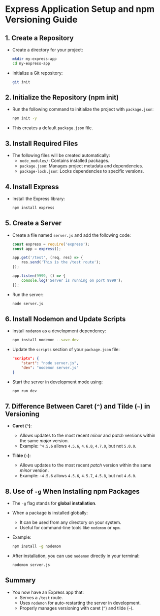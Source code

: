 # Express Application Setup and npm Versioning Guide

## 1. Create a Repository

- Create a directory for your project:

    ```bash
    mkdir my-express-app
    cd my-express-app
    ```

- Initialize a Git repository:

    ```bash
    git init
    ```

## 2. Initialize the Repository (npm init)

- Run the following command to initialize the project with `package.json`:

    ```bash
    npm init -y
    ```

- This creates a default `package.json` file.

## 3. Install Required Files

- The following files will be created automatically:
  - `node_modules/`: Contains installed packages.
  - `package.json`: Manages project metadata and dependencies.
  - `package-lock.json`: Locks dependencies to specific versions.

## 4. Install Express

- Install the Express library:

    ```bash
    npm install express
    ```

## 5. Create a Server

- Create a file named `server.js` and add the following code:

    ```javascript
    const express = require('express');
    const app = express();

    app.get('/test', (req, res) => {
        res.send('This is the /test route');
    });

    app.listen(9999, () => {
        console.log('Server is running on port 9999');
    });
    ```

- Run the server:

    ```bash
    node server.js
    ```

## 6. Install Nodemon and Update Scripts

- Install `nodemon` as a development dependency:

    ```bash
    npm install nodemon --save-dev
    ```

- Update the `scripts` section of your `package.json` file:

    ```json
    "scripts": {
        "start": "node server.js",
        "dev": "nodemon server.js"
    }
    ```

- Start the server in development mode using:

    ```bash
    npm run dev
    ```

## 7. Difference Between Caret (`^`) and Tilde (`~`) in Versioning

- **Caret (`^`)**:
  - Allows updates to the most recent *minor* and *patch* versions within the same *major* version.
  - Example: `^4.5.6` allows `4.5.6`, `4.6.0`, `4.7.0`, but not `5.0.0`.

- **Tilde (`~`)**:
  - Allows updates to the most recent *patch* version within the same *minor* version.
  - Example: `~4.5.6` allows `4.5.6`, `4.5.7`, `4.5.8`, but not `4.6.0`.

## 8. Use of `-g` When Installing npm Packages

- The `-g` flag stands for **global installation**.
- When a package is installed globally:
  - It can be used from any directory on your system.
  - Useful for command-line tools like `nodemon` or `npm`.
  
- Example:

    ```bash
    npm install -g nodemon
    ```

- After installation, you can use `nodemon` directly in your terminal:

    ```bash
    nodemon server.js
    ```

## Summary

- You now have an Express app that:
  - Serves a `/test` route.
  - Uses `nodemon` for auto-restarting the server in development.
  - Properly manages versioning with caret (`^`) and tilde (`~`).
